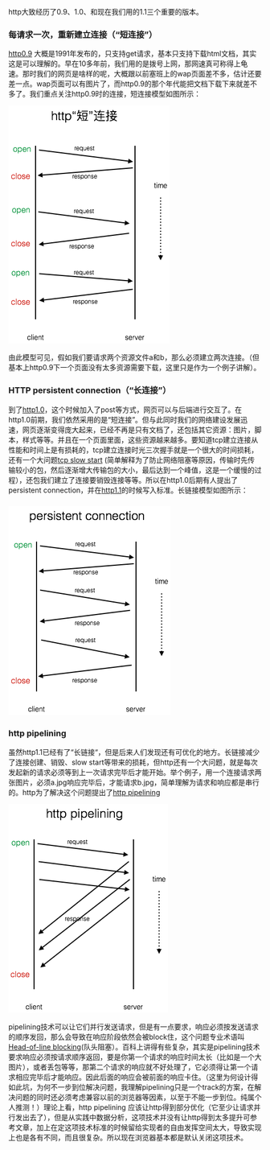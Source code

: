 http大致经历了0.9、1.0、和现在我们用的1.1三个重要的版本。

### 每请求一次，重新建立连接（“短连接”）

[http0.9](https://www.w3.org/Protocols/HTTP/AsImplemented.html) 大概是1991年发布的，只支持get请求，基本只支持下载html文档，其实这是可以理解的。早在10多年前，我们用的是拨号上网，那网速真可称得上龟速。那时我们的网页是啥样的呢，大概跟以前塞班上的wap页面差不多，估计还要差一点。wap页面可以有图片了，而http0.9的那个年代能把文档下载下来就差不多了。我们重点关注http0.9时的连接，短连接模型如图所示：

![](/assets/http2-short-connection.png)

由此模型可见，假如我们要请求两个资源文件a和b，那么必须建立两次连接。（但基本上http0.9下一个页面没有太多资源需要下载，这里只是作为一个例子讲解）。

### HTTP persistent connection（“长连接”）

到了[http1.0](https://www.w3.org/Protocols/HTTP/1.0/spec.html)，这个时候加入了post等方式，网页可以与后端进行交互了。在http1.0前期，我们依然采用的是“短连接”。但与此同时我们的网络建设发展迅速，网页逐渐变得庞大起来，已经不再是只有文档了，还包括其它资源：图片，脚本，样式等等。并且在一个页面里面，这些资源越来越多。要知道tcp建立连接从性能和时间上是有损耗的，tcp建立连接时光三次握手就是一个很大的时间损耗，还有一个大问题[tcp slow start](https://en.wikipedia.org/wiki/TCP_congestion_control#Slow_start) \(简单解释为了防止网络阻塞等原因，传输时先传输较小的包，然后逐渐增大传输包的大小，最后达到一个峰值，这是一个缓慢的过程），还包我们建立了连接要销毁连接等等。所以在http1.0后期有人提出了persistent connection，并在[http1.1](https://www.w3.org/Protocols/rfc2616/rfc2616.html)的时候写入标准。长链接模型如图所示：

### ![](/assets/http2-persistent-connection.png)

### http pipelining

虽然http1.1已经有了“长链接“，但是后来人们发现还有可优化的地方。长链接减少了连接创建、销毁、slow start等带来的损耗，但http还有一个大问题，就是每次发起新的请求必须等到上一次请求完毕后才能开始。举个例子，用一个连接请求两张图片，必须a.jpg响应完毕后，才能请求b.jpg，简单理解为请求和响应都是串行的。http为了解决这个问题提出了[http pipelining](https://en.wikipedia.org/wiki/HTTP_pipelining) 

![](/assets/http2-pipelining.png)

pipelining技术可以让它们并行发送请求，但是有一点要求，响应必须按发送请求的顺序发回，那么会导致在响应阶段依然会被block住，这个问题专业术语叫[Head-of-line blocking](https://en.wikipedia.org/wiki/Head-of-line_blocking)\(队头阻塞）。百科上讲得有些复杂，其实是pipelining技术要求响应必须按请求顺序返回，要是你第一个请求的响应时间太长（比如是一个大图片），或者丢包等等，那第二个请求的响应就不好处理了，它必须得让第一个请求相应完毕后才能响应。因此后面的响应会被前面的响应卡住。（这里为何设计得如此坑，为何不一步到位解决问题，我理解pipelining只是一个track的方案，在解决问题的同时还必须考虑兼容以前的浏览器等因素，以至于不能一步到位。纯属个人推测！）理论上看，http pipelining 应该让http得到部分优化（它至少让请求并行发出去了），但是从实践中数据分析，这项技术并没有让http得到太多提升可参考文章，加上在定这项技术标准的时候留给实现者的自由发挥空间太大，导致实现上也是各有不同，而且很复杂。所以现在浏览器基本都是默认关闭这项技术。

